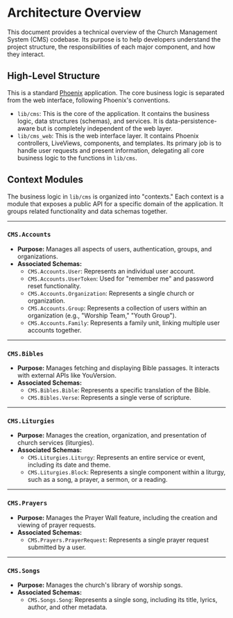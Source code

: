 # Architecture Overview

This document provides a technical overview of the Church Management System (CMS) codebase. Its purpose is to help developers understand the project structure, the responsibilities of each major component, and how they interact.

## High-Level Structure

This is a standard [Phoenix](https://www.phoenixframework.org/) application. The core business logic is separated from the web interface, following Phoenix's conventions.

*   `lib/cms`: This is the core of the application. It contains the business logic, data structures (schemas), and services. It is data-persistence-aware but is completely independent of the web layer.
*   `lib/cms_web`: This is the web interface layer. It contains Phoenix controllers, LiveViews, components, and templates. Its primary job is to handle user requests and present information, delegating all core business logic to the functions in `lib/cms`.

## Context Modules

The business logic in `lib/cms` is organized into "contexts." Each context is a module that exposes a public API for a specific domain of the application. It groups related functionality and data schemas together.

---

### `CMS.Accounts`

*   **Purpose:** Manages all aspects of users, authentication, groups, and organizations.
*   **Associated Schemas:**
    *   `CMS.Accounts.User`: Represents an individual user account.
    *   `CMS.Accounts.UserToken`: Used for "remember me" and password reset functionality.
    *   `CMS.Accounts.Organization`: Represents a single church or organization.
    *   `CMS.Accounts.Group`: Represents a collection of users within an organization (e.g., "Worship Team," "Youth Group").
    *   `CMS.Accounts.Family`: Represents a family unit, linking multiple user accounts together.

---

### `CMS.Bibles`

*   **Purpose:** Manages fetching and displaying Bible passages. It interacts with external APIs like YouVersion.
*   **Associated Schemas:**
    *   `CMS.Bibles.Bible`: Represents a specific translation of the Bible.
    *   `CMS.Bibles.Verse`: Represents a single verse of scripture.

---

### `CMS.Liturgies`

*   **Purpose:** Manages the creation, organization, and presentation of church services (liturgies).
*   **Associated Schemas:**
    *   `CMS.Liturgies.Liturgy`: Represents an entire service or event, including its date and theme.
    *   `CMS.Liturgies.Block`: Represents a single component within a liturgy, such as a song, a prayer, a sermon, or a reading.

---

### `CMS.Prayers`

*   **Purpose:** Manages the Prayer Wall feature, including the creation and viewing of prayer requests.
*   **Associated Schemas:**
    *   `CMS.Prayers.PrayerRequest`: Represents a single prayer request submitted by a user.

---

### `CMS.Songs`

*   **Purpose:** Manages the church's library of worship songs.
*   **Associated Schemas:**
    *   `CMS.Songs.Song`: Represents a single song, including its title, lyrics, author, and other metadata.
